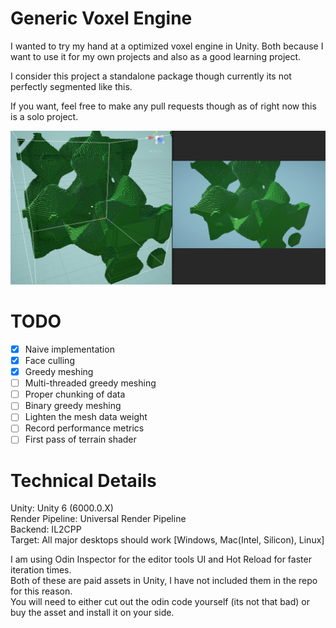 # Generic Voxel Engine
I wanted to try my hand at a optimized voxel engine in Unity.
Both because I want to use it for my own projects and also as a good learning project.

I consider this project a standalone package though currently its not perfectly segmented like this.

If you want, feel free to make any pull requests though as of right now this is a solo project.

![Example](https://github.com/csmct99/VoxelEngine/blob/main/PromotionalMaterial/2025-02-27_Example.png?raw=true)

# TODO
- [X] Naive implementation
- [X] Face culling
- [X] Greedy meshing
- [ ] Multi-threaded greedy meshing
- [ ] Proper chunking of data
- [ ] Binary greedy meshing
- [ ] Lighten the mesh data weight
- [ ] Record performance metrics
- [ ] First pass of terrain shader

# Technical Details
Unity: Unity 6 (6000.0.X)  
Render Pipeline: Universal Render Pipeline  
Backend: IL2CPP  
Target: All major desktops should work \[Windows, Mac(Intel, Silicon), Linux\]  

I am using Odin Inspector for the editor tools UI and Hot Reload for faster iteration times.  
Both of these are paid assets in Unity, I have not included them in the repo for this reason.  
You will need to either cut out the odin code yourself (its not that bad) or buy the asset and install it on your side.  

